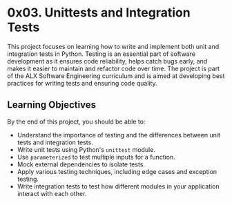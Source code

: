 # 0x03. Unittests and Integration Tests

This project focuses on learning how to write and implement both unit and integration tests in Python. Testing is an essential part of software development as it ensures code reliability, helps catch bugs early, and makes it easier to maintain and refactor code over time. The project is part of the ALX Software Engineering curriculum and is aimed at developing best practices for writing tests and ensuring code quality.

## Learning Objectives

By the end of this project, you should be able to:
- Understand the importance of testing and the differences between unit tests and integration tests.
- Write unit tests using Python's `unittest` module.
- Use `parameterized` to test multiple inputs for a function.
- Mock external dependencies to isolate tests.
- Apply various testing techniques, including edge cases and exception testing.
- Write integration tests to test how different modules in your application interact with each other.
